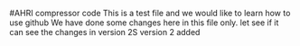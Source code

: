 #AHRI compressor code
This is a test file and we would like to learn how to use github
We have done some changes here in this file only. 
let see if it can see the changes in version 2S
version 2 added